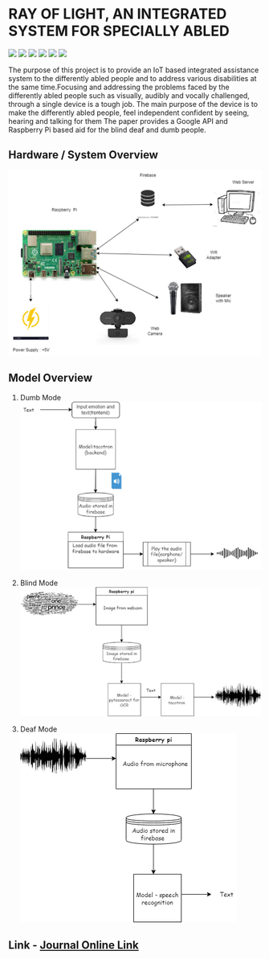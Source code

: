 # RAY OF LIGHT, AN INTEGRATED SYSTEM FOR SPECIALLY ABLED

![](https://img.shields.io/badge/IOT-E94560) 
![](https://img.shields.io/badge/Raspberry_PI-0F3460)
![](https://img.shields.io/badge/Google_API-B6EADA)
![](https://img.shields.io/badge/Speech_Recognition-FF8B13)
![](https://img.shields.io/badge/Tacotron-1A0000)
![](https://img.shields.io/badge/Pytesseract_(OCR)-285430)

The purpose of this project is to provide an IoT based integrated assistance system to the differently abled people and to address various disabilities at the same time.Focusing and addressing the problems faced by the differently abled people such as visually, audibly and vocally challenged, through a single device is a tough job.
The main purpose of the device is to make the differently abled people, feel independent confident by seeing, hearing and talking for them
The paper provides a Google API and Raspberry Pi based aid for the blind deaf and dumb people.


## Hardware / System Overview
![None](Images/1.png)

## Model Overview

1. Dumb Mode
![None](Images/2.png)

2. Blind Mode
![None](Images/4.png)

3. Deaf Mode
![None](Images/8.png)


## Link - [Journal Online Link](https://www.irjmets.com/uploadedfiles/paper/issue_7_july_2022/27589/final/fin_irjmets1657509911.pdf)